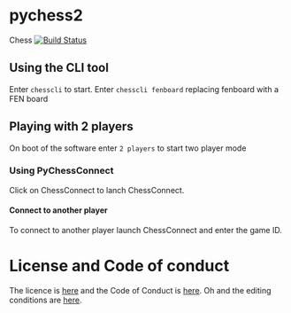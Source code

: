 # pychess2
Chess                  [![Build Status](https://travis-ci.com/zurgeg/pychess2.svg?branch=master)](https://travis-ci.com/zurgeg/pychess2)

## Using the CLI tool
Enter ```chesscli``` to start.
Enter ```chesscli fenboard``` replacing fenboard with a FEN board
## Playing with 2 players
On boot of the software enter ```2 players``` to start two player mode
### Using PyChessConnect
Click on ChessConnect to lanch ChessConnect.
#### Connect to another player
To connect to another player launch ChessConnect and enter the game ID.
# License and Code of conduct
The licence is [here](https://www.github.com/zurgeg/pychess2/blob/master/LICENSE) and the Code of Conduct is [here](https://www.github.com/zurgeg/pychess2/blob/master/CODE_OF_CONDUCT.md).
Oh and the editing conditions are [here](https://www.github.com/zurgeg/pychess2/blob/master/CONTRIBUTING.md).
